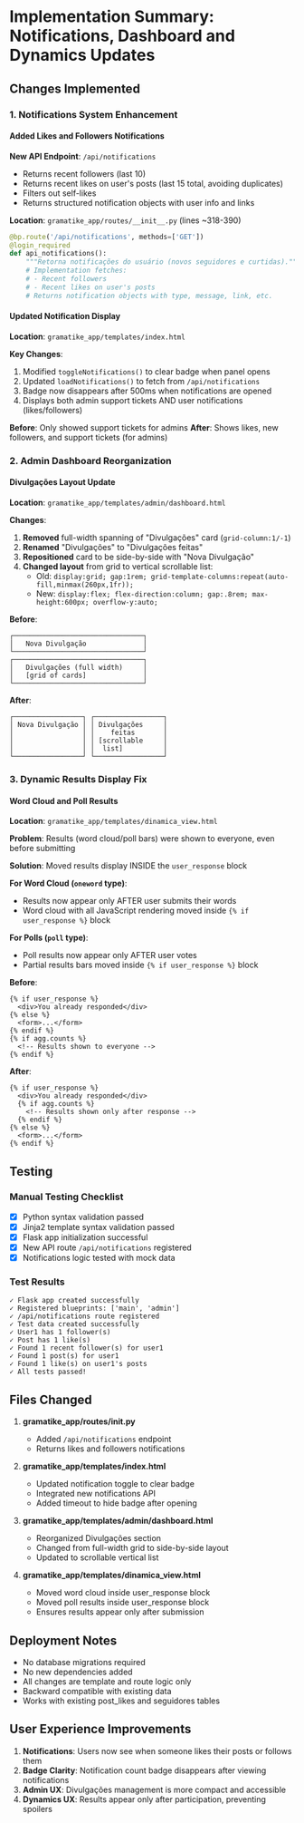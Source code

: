 # Implementation Summary: Notifications, Dashboard and Dynamics Updates

## Changes Implemented

### 1. Notifications System Enhancement

#### Added Likes and Followers Notifications

**New API Endpoint**: `/api/notifications`
- Returns recent followers (last 10)
- Returns recent likes on user's posts (last 15 total, avoiding duplicates)
- Filters out self-likes
- Returns structured notification objects with user info and links

**Location**: `gramatike_app/routes/__init__.py` (lines ~318-390)

```python
@bp.route('/api/notifications', methods=['GET'])
@login_required
def api_notifications():
    """Retorna notificações do usuário (novos seguidores e curtidas)."""
    # Implementation fetches:
    # - Recent followers
    # - Recent likes on user's posts
    # Returns notification objects with type, message, link, etc.
```

#### Updated Notification Display

**Location**: `gramatike_app/templates/index.html`

**Key Changes**:
1. Modified `toggleNotifications()` to clear badge when panel opens
2. Updated `loadNotifications()` to fetch from `/api/notifications`
3. Badge now disappears after 500ms when notifications are opened
4. Displays both admin support tickets AND user notifications (likes/followers)

**Before**: Only showed support tickets for admins
**After**: Shows likes, new followers, and support tickets (for admins)

### 2. Admin Dashboard Reorganization

#### Divulgações Layout Update

**Location**: `gramatike_app/templates/admin/dashboard.html`

**Changes**:
1. **Removed** full-width spanning of "Divulgações" card (`grid-column:1/-1`)
2. **Renamed** "Divulgações" to "Divulgações feitas"
3. **Repositioned** card to be side-by-side with "Nova Divulgação"
4. **Changed layout** from grid to vertical scrollable list:
   - Old: `display:grid; gap:1rem; grid-template-columns:repeat(auto-fill,minmax(260px,1fr));`
   - New: `display:flex; flex-direction:column; gap:.8rem; max-height:600px; overflow-y:auto;`

**Before**:
```
┌────────────────────────────────┐
│   Nova Divulgação              │
└────────────────────────────────┘
┌────────────────────────────────┐
│   Divulgações (full width)     │
│   [grid of cards]              │
└────────────────────────────────┘
```

**After**:
```
┌─────────────────┐ ┌─────────────────┐
│ Nova Divulgação │ │ Divulgações     │
│                 │ │    feitas       │
│                 │ │ [scrollable     │
│                 │ │  list]          │
└─────────────────┘ └─────────────────┘
```

### 3. Dynamic Results Display Fix

#### Word Cloud and Poll Results

**Location**: `gramatike_app/templates/dinamica_view.html`

**Problem**: Results (word cloud/poll bars) were shown to everyone, even before submitting

**Solution**: Moved results display INSIDE the `user_response` block

**For Word Cloud (`oneword` type)**:
- Results now appear only AFTER user submits their words
- Word cloud with all JavaScript rendering moved inside `{% if user_response %}` block

**For Polls (`poll` type)**:
- Poll results now appear only AFTER user votes
- Partial results bars moved inside `{% if user_response %}` block

**Before**:
```jinja2
{% if user_response %}
  <div>You already responded</div>
{% else %}
  <form>...</form>
{% endif %}
{% if agg.counts %}
  <!-- Results shown to everyone -->
{% endif %}
```

**After**:
```jinja2
{% if user_response %}
  <div>You already responded</div>
  {% if agg.counts %}
    <!-- Results shown only after response -->
  {% endif %}
{% else %}
  <form>...</form>
{% endif %}
```

## Testing

### Manual Testing Checklist

- [x] Python syntax validation passed
- [x] Jinja2 template syntax validation passed
- [x] Flask app initialization successful
- [x] New API route `/api/notifications` registered
- [x] Notifications logic tested with mock data

### Test Results

```
✓ Flask app created successfully
✓ Registered blueprints: ['main', 'admin']
✓ /api/notifications route registered
✓ Test data created successfully
✓ User1 has 1 follower(s)
✓ Post has 1 like(s)
✓ Found 1 recent follower(s) for user1
✓ Found 1 post(s) for user1
✓ Found 1 like(s) on user1's posts
✓ All tests passed!
```

## Files Changed

1. **gramatike_app/routes/__init__.py**
   - Added `/api/notifications` endpoint
   - Returns likes and followers notifications

2. **gramatike_app/templates/index.html**
   - Updated notification toggle to clear badge
   - Integrated new notifications API
   - Added timeout to hide badge after opening

3. **gramatike_app/templates/admin/dashboard.html**
   - Reorganized Divulgações section
   - Changed from full-width grid to side-by-side layout
   - Updated to scrollable vertical list

4. **gramatike_app/templates/dinamica_view.html**
   - Moved word cloud inside user_response block
   - Moved poll results inside user_response block
   - Ensures results appear only after submission

## Deployment Notes

- No database migrations required
- No new dependencies added
- All changes are template and route logic only
- Backward compatible with existing data
- Works with existing post_likes and seguidores tables

## User Experience Improvements

1. **Notifications**: Users now see when someone likes their posts or follows them
2. **Badge Clarity**: Notification count badge disappears after viewing notifications
3. **Admin UX**: Divulgações management is more compact and accessible
4. **Dynamics UX**: Results appear only after participation, preventing spoilers
